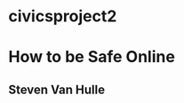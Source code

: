 # civicsproject2
<!DOCTYPE html>
<html>
  <head><h1>How to be Safe Online</h1>
    <h2>Steven Van Hulle</h2>

